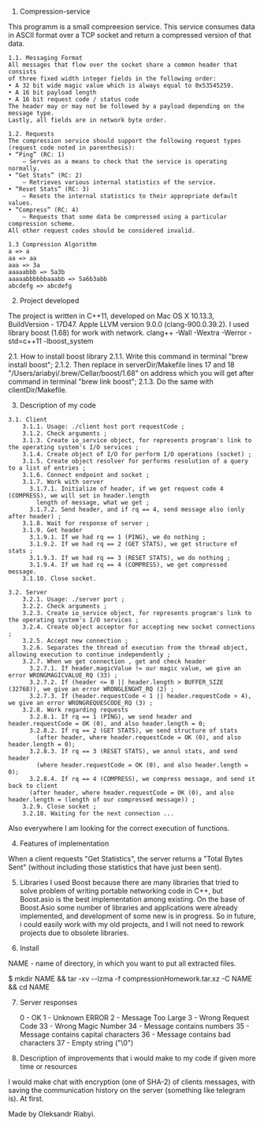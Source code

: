 1. Compression-service

This programm is a small compreesion service. This service consumes data in ASCII format over a TCP 
socket and return a compressed version of that data.

	1.1. Messaging Format
	All messages that flow over the socket share a common header that consists
	of three fixed width integer fields in the following order:
	• A 32 bit wide magic value which is always equal to 0x53545259.
	• A 16 bit payload length
	• A 16 bit request code / status code
	The header may or may not be followed by a payload depending on the message type.
	Lastly, all fields are in network byte order.

	1.2. Requests
	The compression service should support the following request types (request code noted in parenthesis):
	• “Ping” (RC: 1)
		– Serves as a means to check that the service is operating normally.
	• “Get Stats” (RC: 2)
		– Retrieves various internal statistics of the service.
	• “Reset Stats” (RC: 3)
		– Resets the internal statistics to their appropriate default values.
	• “Compress” (RC: 4)
		– Requests that some data be compressed using a particular compression scheme.
	All other request codes should be considered invalid.

	1.3 Compression Algorithm
	a => a
	aa => aa
	aaa => 3a
	aaaaabbb => 5a3b
	aaaaabbbbbbaaabb => 5a6b3abb
	abcdefg => abcdefg

2. Project developed

The project is written in C++11,  developed on Mac OS X 10.13.3, BuildVersion - 17D47.
Apple LLVM version 9.0.0 (clang-900.0.39.2).
I used library boost (1.68) for work with network.
clang++ -Wall -Wextra -Werror -std=c++11 -lboost_system

2.1. How to install boost library
	2.1.1. Write this command in terminal "brew install boost";
	2.1.2. Then replace in serverDir/Makefile lines 17 and 18 "/Users/ariabyi/.brew/Cellar/boost/1.68" 
			on address which you will get after command in terminal "brew link boost";
	2.1.3. Do the same with clientDir/Makefile.

3. Description of my code
```
3.1. Client
	3.1.1. Usage: ./client host port requestCode ;
	3.1.2. Check arguments ;
	3.1.3. Create io_service object, for represents program's link to the operating system's I/O services ;
	3.1.4. Create object of I/O for perform I/O operations (socket) ;
	3.1.5. Create object resolver for performs resolution of a query to a list of entries ;
	3.1.6. Connect endpoint and socket ;
	3.1.7. Work with server 
	  3.1.7.1. Initialize of header, if we get request code 4 (COMPRESS), we will set in header.length
		length of message, what we get ;
	  3.1.7.2. Send header, and if rq == 4, send message also (only after header) ;
	3.1.8. Wait for response of server ;
	3.1.9. Get header 
	  3.1.9.1. If we had rq == 1 (PING), we do nothing ;
	  3.1.9.2. If we had rq == 2 (GET STATS), we get structure of stats ;
	  3.1.9.3. If we had rq == 3 (RESET STATS), we do nothing ;
	  3.1.9.4. If we had rq == 4 (COMPRESS), we get compressed message.
	3.1.10. Close socket.

3.2. Server
	3.2.1. Usage: ./server port ;
	3.2.2. Check arguments ;
	3.2.3. Create io_service object, for represents program's link to the operating system's I/O services ;
	3.2.4. Create object acceptor for accepting new socket connections ;
	3.2.5. Accept new connection ;
	3.2.6. Separates the thread of execution from the thread object, allowing execution to continue independently ;
	3.2.7. When we get connection , get and check header
	  3.2.7.1. If header.magicValue != our magic value, we give an error WRONGMAGICVALUE_RQ (33) ;
	  3.2.7.2. If (header <= 0 || header.length > BUFFER_SIZE (32768)), we give an error WRONGLENGHT_RQ (2) ;
	  3.2.7.3. If (header.requestCode < 1 || header.requestCode > 4), we give an error WRONGREQUESCODE_RQ (3) ;
	3.2.8. Work regarding requests
	  3.2.8.1. If rq == 1 (PING), we send header and header.requestCode = OK (0), and also header.length = 0;
	  3.2.8.2. If rq == 2 (GET STATS), we send structure of stats
	  	(after header, where header.requestCode = OK (0), and also header.length = 0);
	  3.2.8.3. If rq == 3 (RESET STATS), we annul stats, and send header 
	  	(where header.requestCode = OK (0), and also header.length = 0);
	  3.2.8.4. If rq == 4 (COMPRESS), we compress message, and send it back to client
	  (after header, where header.requestCode = OK (0), and also header.length = (length of our compressed message)) ;
	3.2.9. Close socket ;
	3.2.10. Waiting for the next connection ...
```
Also everywhere I am looking for the correct execution of functions.

4. Features of implementation

When a client requests "Get Statistics", the server returns a "Total Bytes Sent" 
(without including those statistics that have just been sent).

5. Libraries
I used Boost because there are many libraries that tried to solve problem of writing portable networking code in C++, 
but Boost.asio is the best implementation among existing. On the base of Boost.Asio some number of libraries and applications
were already implemented, and development of some new is in progress. So in future, i could easily work with my old projects,
and I will not need to rework projects due to obsolete libraries.

6. Install

NAME - name of directory, in which you want to put all extracted files.

$ mkdir NAME && tar -xv --lzma -f compressionHomework.tar.xz -C NAME && cd NAME

7. Server responses

	0	-	OK
	1	-	Unknown ERROR
	2	-	Message Too Large
	3	-	Wrong Request Code
	33	-	Wrong Magic Number
	34	-	Message contains numbers
	35	-	Message contains capital characters
	36	-	Message contains bad characters
	37	-	Empty string ("\0")


8. Description of improvements that i would make to my code if given more time or resources

I would make chat with encryption (one of SHA-2) of clients messages, 
with saving the communication history on the server (something like telegram is). At first.


Made by Oleksandr Riabyi.				
